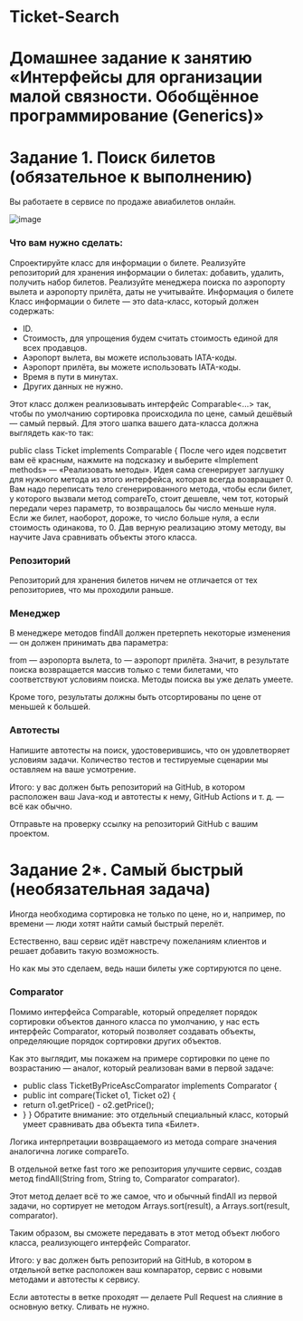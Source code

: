 # Ticket-Search
# Домашнее задание к занятию «Интерфейсы для организации малой связности. Обобщённое программирование (Generics)»
# Задание 1. Поиск билетов (обязательное к выполнению)
 Вы работаете в сервисе по продаже авиабилетов онлайн.

![image](https://user-images.githubusercontent.com/97477540/207928717-46713cb2-8634-4ff4-9142-0244cb653944.png)

### Что вам нужно сделать:

Спроектируйте класс для информации о билете.
Реализуйте репозиторий для хранения информации о билетах: добавить, удалить, получить набор билетов.
Реализуйте менеджера поиска по аэропорту вылета и аэропорту прилёта, даты не учитывайте.
Информация о билете
Класс информации о билете — это data-класс, который должен содержать:

* ID.
* Стоимость, для упрощения будем считать стоимость единой для всех продавцов.
* Аэропорт вылета, вы можете использовать IATA-коды.
* Аэропорт прилёта, вы можете использовать IATA-коды.
* Время в пути в минутах.
* Других данных не нужно.

Этот класс должен реализовывать интерфейс Comparable<...> так, чтобы по умолчанию сортировка происходила по цене, самый дешёвый — самый первый. Для этого шапка вашего дата-класса должна выглядеть как-то так:

public class Ticket implements Comparable<Ticket> {
После чего идея подсветит вам её красным, нажмите на подсказку и выберите «Implement methods» — «Реализовать методы». Идея сама сгенерирует заглушку для нужного метода из этого интерфейса, которая всегда возвращает 0. Вам надо переписать тело сгенерированного метода, чтобы если билет, у которого вызвали метод compareTo, стоит дешевле, чем тот, который передали через параметр, то возвращалось бы число меньше нуля. Если же билет, наоборот, дороже, то число больше нуля, а если стоимость одинакова, то 0. Дав верную реализацию этому методу, вы научите Java сравнивать объекты этого класса.

### Репозиторий
Репозиторий для хранения билетов ничем не отличается от тех репозиториев, что мы проходили раньше.

### Менеджер
В менеджере методов findAll должен претерпеть некоторые изменения — он должен принимать два параметра:

from — аэропорта вылета,
to — аэропорт прилёта.
Значит, в результате поиска возвращается массив только с теми билетами, что соответствуют условиям поиска. Методы поиска вы уже делать умеете.

Кроме того, результаты должны быть отсортированы по цене от меньшей к большей.

### Автотесты
Напишите автотесты на поиск, удостоверившись, что он удовлетворяет условиям задачи. Количество тестов и тестируемые сценарии мы оставляем на ваше усмотрение.

Итого: у вас должен быть репозиторий на GitHub, в котором расположен ваш Java-код и автотесты к нему, GitHub Actions и т. д. — всё как обычно.

Отправьте на проверку ссылку на репозиторий GitHub с вашим проектом.

# Задание 2*. Самый быстрый (необязательная задача)
Иногда необходима сортировка не только по цене, но и, например, по времени — люди хотят найти самый быстрый перелёт.

Естественно, ваш сервис идёт навстречу пожеланиям клиентов и решает добавить такую возможность.

Но как мы это сделаем, ведь наши билеты уже сортируются по цене.

### Comparator
Помимо интерфейса Comparable, который определяет порядок сортировки объектов данного класса по умолчанию, у нас есть интерфейс Comparator, который позволяет создавать объекты, определяющие порядок сортировки других объектов.

Как это выглядит, мы покажем на примере сортировки по цене по возрастанию — аналог, который реализован вами в первой задаче:

* public class TicketByPriceAscComparator implements Comparator<Ticket> {
*  public int compare(Ticket o1, Ticket o2) {
*    return o1.getPrice() - o2.getPrice();
*  }
}
Обратите внимание: это отдельный специальный класс, который умеет сравнивать два объекта типа «Билет».

Логика интерпретации возвращаемого из метода compare значения аналогична логике compareTo.

В отдельной ветке fast того же репозитория улучшите сервис, создав метод findAll(String from, String to, Comparator<Ticket> comparator).

Этот метод делает всё то же самое, что и обычный findAll из первой задачи, но сортирует не методом Arrays.sort(result), а Arrays.sort(result, comparator).

Таким образом, вы сможете передавать в этот метод объект любого класса, реализующего интерфейс Comparator<Ticket>.

Итого: у вас должен быть репозиторий на GitHub, в котором в отдельной ветке расположен ваш компаратор, сервис с новыми методами и автотесты к сервису.

Если автотесты в ветке проходят — делаете Pull Request на слияние в основную ветку. Сливать не нужно.
